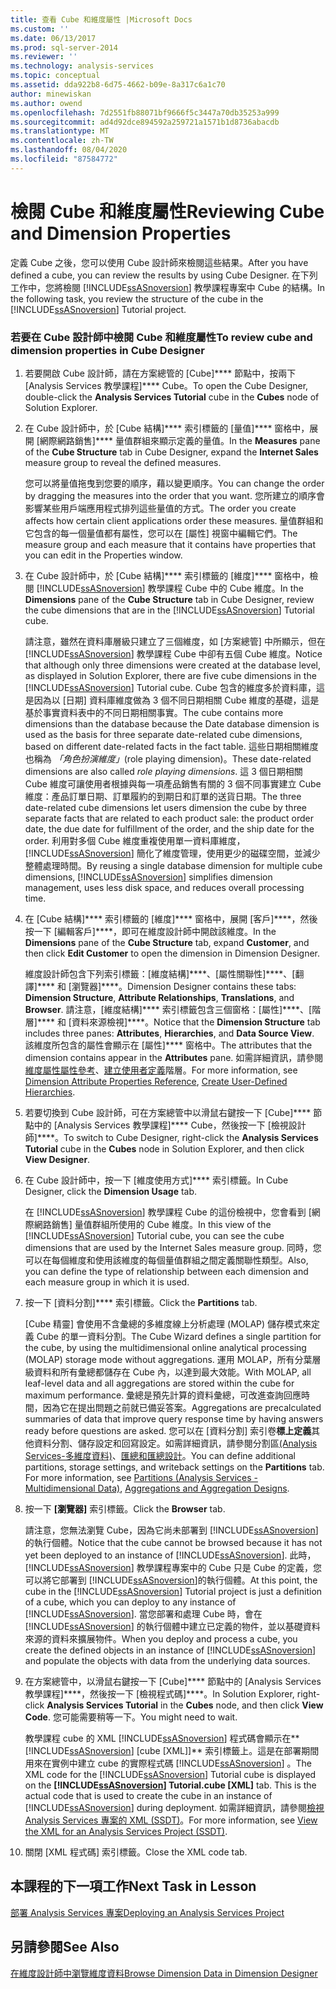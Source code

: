 ```yaml
---
title: 查看 Cube 和維度屬性 |Microsoft Docs
ms.custom: ''
ms.date: 06/13/2017
ms.prod: sql-server-2014
ms.reviewer: ''
ms.technology: analysis-services
ms.topic: conceptual
ms.assetid: dda922b8-6d75-4662-b09e-8a317c6a1c70
author: minewiskan
ms.author: owend
ms.openlocfilehash: 7d2551fb88071bf9666f5c3447a70db35253a999
ms.sourcegitcommit: ad4d92dce894592a259721a1571b1d8736abacdb
ms.translationtype: MT
ms.contentlocale: zh-TW
ms.lasthandoff: 08/04/2020
ms.locfileid: "87584772"
---
```

# <a name="reviewing-cube-and-dimension-properties"></a><span data-ttu-id="09dfc-102">檢閱 Cube 和維度屬性</span><span class="sxs-lookup"><span data-stu-id="09dfc-102">Reviewing Cube and Dimension Properties</span></span>
  <span data-ttu-id="09dfc-103">定義 Cube 之後，您可以使用 Cube 設計師來檢閱這些結果。</span><span class="sxs-lookup"><span data-stu-id="09dfc-103">After you have defined a cube, you can review the results by using Cube Designer.</span></span> <span data-ttu-id="09dfc-104">在下列工作中，您將檢閱 [!INCLUDE[ssASnoversion](../includes/ssasnoversion-md.md)] 教學課程專案中 Cube 的結構。</span><span class="sxs-lookup"><span data-stu-id="09dfc-104">In the following task, you review the structure of the cube in the [!INCLUDE[ssASnoversion](../includes/ssasnoversion-md.md)] Tutorial project.</span></span>  
  
### <a name="to-review-cube-and-dimension-properties-in-cube-designer"></a><span data-ttu-id="09dfc-105">若要在 Cube 設計師中檢閱 Cube 和維度屬性</span><span class="sxs-lookup"><span data-stu-id="09dfc-105">To review cube and dimension properties in Cube Designer</span></span>  
  
1.  <span data-ttu-id="09dfc-106">若要開啟 Cube 設計師，請在方案總管的 [Cube]\*\*\*\* 節點中，按兩下 [Analysis Services 教學課程]\*\*\*\* Cube。</span><span class="sxs-lookup"><span data-stu-id="09dfc-106">To open the Cube Designer, double-click the **Analysis Services Tutorial** cube in the **Cubes** node of Solution Explorer.</span></span>  
  
2.  <span data-ttu-id="09dfc-107">在 Cube 設計師中，於 [Cube 結構]\*\*\*\* 索引標籤的 [量值]\*\*\*\* 窗格中，展開 [網際網路銷售]\*\*\*\* 量值群組來顯示定義的量值。</span><span class="sxs-lookup"><span data-stu-id="09dfc-107">In the **Measures** pane of the **Cube Structure** tab in Cube Designer, expand the **Internet Sales** measure group to reveal the defined measures.</span></span>  
  
     <span data-ttu-id="09dfc-108">您可以將量值拖曳到您要的順序，藉以變更順序。</span><span class="sxs-lookup"><span data-stu-id="09dfc-108">You can change the order by dragging the measures into the order that you want.</span></span> <span data-ttu-id="09dfc-109">您所建立的順序會影響某些用戶端應用程式排列這些量值的方式。</span><span class="sxs-lookup"><span data-stu-id="09dfc-109">The order you create affects how certain client applications order these measures.</span></span> <span data-ttu-id="09dfc-110">量值群組和它包含的每一個量值都有屬性，您可以在 [屬性] 視窗中編輯它們。</span><span class="sxs-lookup"><span data-stu-id="09dfc-110">The measure group and each measure that it contains have properties that you can edit in the Properties window.</span></span>  
  
3.  <span data-ttu-id="09dfc-111">在 Cube 設計師中，於 [Cube 結構]\*\*\*\* 索引標籤的 [維度]\*\*\*\* 窗格中，檢閱 [!INCLUDE[ssASnoversion](../includes/ssasnoversion-md.md)] 教學課程 Cube 中的 Cube 維度。</span><span class="sxs-lookup"><span data-stu-id="09dfc-111">In the **Dimensions** pane of the **Cube Structure** tab in Cube Designer, review the cube dimensions that are in the [!INCLUDE[ssASnoversion](../includes/ssasnoversion-md.md)] Tutorial cube.</span></span>  
  
     <span data-ttu-id="09dfc-112">請注意，雖然在資料庫層級只建立了三個維度，如 [方案總管] 中所顯示，但在 [!INCLUDE[ssASnoversion](../includes/ssasnoversion-md.md)] 教學課程 Cube 中卻有五個 Cube 維度。</span><span class="sxs-lookup"><span data-stu-id="09dfc-112">Notice that although only three dimensions were created at the database level, as displayed in Solution Explorer, there are five cube dimensions in the [!INCLUDE[ssASnoversion](../includes/ssasnoversion-md.md)] Tutorial cube.</span></span> <span data-ttu-id="09dfc-113">Cube 包含的維度多於資料庫，這是因為以 [日期] 資料庫維度做為 3 個不同日期相關 Cube 維度的基礎，這是基於事實資料表中的不同日期相關事實。</span><span class="sxs-lookup"><span data-stu-id="09dfc-113">The cube contains more dimensions than the database because the Date database dimension is used as the basis for three separate date-related cube dimensions, based on different date-related facts in the fact table.</span></span> <span data-ttu-id="09dfc-114">這些日期相關維度也稱為 *「角色扮演維度」*(role playing dimension)。</span><span class="sxs-lookup"><span data-stu-id="09dfc-114">These date-related dimensions are also called *role playing dimensions*.</span></span> <span data-ttu-id="09dfc-115">這 3 個日期相關 Cube 維度可讓使用者根據與每一項產品銷售有關的 3 個不同事實建立 Cube 維度：產品訂單日期、訂單履約的到期日和訂單的送貨日期。</span><span class="sxs-lookup"><span data-stu-id="09dfc-115">The three date-related cube dimensions let users dimension the cube by three separate facts that are related to each product sale: the product order date, the due date for fulfillment of the order, and the ship date for the order.</span></span> <span data-ttu-id="09dfc-116">利用對多個 Cube 維度重複使用單一資料庫維度， [!INCLUDE[ssASnoversion](../includes/ssasnoversion-md.md)] 簡化了維度管理，使用更少的磁碟空間，並減少整體處理時間。</span><span class="sxs-lookup"><span data-stu-id="09dfc-116">By reusing a single database dimension for multiple cube dimensions, [!INCLUDE[ssASnoversion](../includes/ssasnoversion-md.md)] simplifies dimension management, uses less disk space, and reduces overall processing time.</span></span>  
  
4.  <span data-ttu-id="09dfc-117">在 [Cube 結構]\*\*\*\* 索引標籤的 [維度]\*\*\*\* 窗格中，展開 [客戶]\*\*\*\*，然後按一下 [編輯客戶]\*\*\*\*，即可在維度設計師中開啟該維度。</span><span class="sxs-lookup"><span data-stu-id="09dfc-117">In the **Dimensions** pane of the **Cube Structure** tab, expand **Customer**, and then click **Edit Customer** to open the dimension in Dimension Designer.</span></span>  
  
     <span data-ttu-id="09dfc-118">維度設計師包含下列索引標籤：[維度結構]\*\*\*\*、[屬性關聯性]\*\*\*\*、[翻譯]\*\*\*\* 和 [瀏覽器]\*\*\*\*。</span><span class="sxs-lookup"><span data-stu-id="09dfc-118">Dimension Designer contains these tabs: **Dimension Structure**, **Attribute Relationships**, **Translations**, and **Browser**.</span></span> <span data-ttu-id="09dfc-119">請注意，[維度結構]\*\*\*\* 索引標籤包含三個窗格：[屬性]\*\*\*\*、[階層]\*\*\*\* 和 [資料來源檢視]\*\*\*\*。</span><span class="sxs-lookup"><span data-stu-id="09dfc-119">Notice that the **Dimension Structure** tab includes three panes: **Attributes**, **Hierarchies**, and **Data Source View**.</span></span> <span data-ttu-id="09dfc-120">該維度所包含的屬性會顯示在 [屬性]\*\*\*\* 窗格中。</span><span class="sxs-lookup"><span data-stu-id="09dfc-120">The attributes that the dimension contains appear in the **Attributes** pane.</span></span> <span data-ttu-id="09dfc-121">如需詳細資訊，請參閱[維度屬性屬性參考](multidimensional-models/dimension-attribute-properties-reference.md)、[建立使用者定義](multidimensional-models/user-defined-hierarchies-create.md)階層。</span><span class="sxs-lookup"><span data-stu-id="09dfc-121">For more information, see [Dimension Attribute Properties Reference](multidimensional-models/dimension-attribute-properties-reference.md), [Create User-Defined Hierarchies](multidimensional-models/user-defined-hierarchies-create.md).</span></span>  
  
5.  <span data-ttu-id="09dfc-122">若要切換到 Cube 設計師，可在方案總管中以滑鼠右鍵按一下 [Cube]\*\*\*\* 節點中的 [Analysis Services 教學課程]\*\*\*\* Cube，然後按一下 [檢視設計師]\*\*\*\*。</span><span class="sxs-lookup"><span data-stu-id="09dfc-122">To switch to Cube Designer, right-click the **Analysis Services Tutorial** cube in the **Cubes** node in Solution Explorer, and then click **View Designer**.</span></span>  
  
6.  <span data-ttu-id="09dfc-123">在 Cube 設計師中，按一下 [維度使用方式]\*\*\*\* 索引標籤。</span><span class="sxs-lookup"><span data-stu-id="09dfc-123">In Cube Designer, click the **Dimension Usage** tab.</span></span>  
  
     <span data-ttu-id="09dfc-124">在 [!INCLUDE[ssASnoversion](../includes/ssasnoversion-md.md)] 教學課程 Cube 的這份檢視中，您會看到 [網際網路銷售] 量值群組所使用的 Cube 維度。</span><span class="sxs-lookup"><span data-stu-id="09dfc-124">In this view of the [!INCLUDE[ssASnoversion](../includes/ssasnoversion-md.md)] Tutorial cube, you can see the cube dimensions that are used by the Internet Sales measure group.</span></span> <span data-ttu-id="09dfc-125">同時，您可以在每個維度和使用該維度的每個量值群組之間定義關聯性類型。</span><span class="sxs-lookup"><span data-stu-id="09dfc-125">Also, you can define the type of relationship between each dimension and each measure group in which it is used.</span></span>  
  
7.  <span data-ttu-id="09dfc-126">按一下 [資料分割]\*\*\*\* 索引標籤。</span><span class="sxs-lookup"><span data-stu-id="09dfc-126">Click the **Partitions** tab.</span></span>  
  
     <span data-ttu-id="09dfc-127">[Cube 精靈] 會使用不含彙總的多維度線上分析處理 (MOLAP) 儲存模式來定義 Cube 的單一資料分割。</span><span class="sxs-lookup"><span data-stu-id="09dfc-127">The Cube Wizard defines a single partition for the cube, by using the multidimensional online analytical processing (MOLAP) storage mode without aggregations.</span></span> <span data-ttu-id="09dfc-128">運用 MOLAP，所有分葉層級資料和所有彙總都儲存在 Cube 內，以達到最大效能。</span><span class="sxs-lookup"><span data-stu-id="09dfc-128">With MOLAP, all leaf-level data and all aggregations are stored within the cube for maximum performance.</span></span> <span data-ttu-id="09dfc-129">彙總是預先計算的資料彙總，可改進查詢回應時間，因為它在提出問題之前就已備妥答案。</span><span class="sxs-lookup"><span data-stu-id="09dfc-129">Aggregations are precalculated summaries of data that improve query response time by having answers ready before questions are asked.</span></span> <span data-ttu-id="09dfc-130">您可以在 [資料分割] 索引卷**標上定義**其他資料分割、儲存設定和回寫設定。如需詳細資訊，請參閱分割區[&#40;Analysis Services-多維度資料&#41;](multidimensional-models-olap-logical-cube-objects/partitions-analysis-services-multidimensional-data.md)、[匯總和匯總設計](multidimensional-models-olap-logical-cube-objects/aggregations-and-aggregation-designs.md)。</span><span class="sxs-lookup"><span data-stu-id="09dfc-130">You can define additional partitions, storage settings, and writeback settings on the **Partitions** tab. For more information, see [Partitions &#40;Analysis Services - Multidimensional Data&#41;](multidimensional-models-olap-logical-cube-objects/partitions-analysis-services-multidimensional-data.md), [Aggregations and Aggregation Designs](multidimensional-models-olap-logical-cube-objects/aggregations-and-aggregation-designs.md).</span></span>  
  
8.  <span data-ttu-id="09dfc-131">按一下 **[瀏覽器]** 索引標籤。</span><span class="sxs-lookup"><span data-stu-id="09dfc-131">Click the **Browser** tab.</span></span>  
  
     <span data-ttu-id="09dfc-132">請注意，您無法瀏覽 Cube，因為它尚未部署到 [!INCLUDE[ssASnoversion](../includes/ssasnoversion-md.md)]的執行個體。</span><span class="sxs-lookup"><span data-stu-id="09dfc-132">Notice that the cube cannot be browsed because it has not yet been deployed to an instance of [!INCLUDE[ssASnoversion](../includes/ssasnoversion-md.md)].</span></span> <span data-ttu-id="09dfc-133">此時， [!INCLUDE[ssASnoversion](../includes/ssasnoversion-md.md)] 教學課程專案中的 Cube 只是 Cube 的定義，您可以將它部署到 [!INCLUDE[ssASnoversion](../includes/ssasnoversion-md.md)]的執行個體。</span><span class="sxs-lookup"><span data-stu-id="09dfc-133">At this point, the cube in the [!INCLUDE[ssASnoversion](../includes/ssasnoversion-md.md)] Tutorial project is just a definition of a cube, which you can deploy to any instance of [!INCLUDE[ssASnoversion](../includes/ssasnoversion-md.md)].</span></span> <span data-ttu-id="09dfc-134">當您部署和處理 Cube 時，會在 [!INCLUDE[ssASnoversion](../includes/ssasnoversion-md.md)] 的執行個體中建立已定義的物件，並以基礎資料來源的資料來擴展物件。</span><span class="sxs-lookup"><span data-stu-id="09dfc-134">When you deploy and process a cube, you create the defined objects in an instance of [!INCLUDE[ssASnoversion](../includes/ssasnoversion-md.md)] and populate the objects with data from the underlying data sources.</span></span>  
  
9. <span data-ttu-id="09dfc-135">在方案總管中，以滑鼠右鍵按一下 [Cube]\*\*\*\* 節點中的 [Analysis Services 教學課程]\*\*\*\*，然後按一下 [檢視程式碼]\*\*\*\*。</span><span class="sxs-lookup"><span data-stu-id="09dfc-135">In Solution Explorer, right-click **Analysis Services Tutorial** in the **Cubes** node, and then click **View Code**.</span></span> <span data-ttu-id="09dfc-136">您可能需要稍等一下。</span><span class="sxs-lookup"><span data-stu-id="09dfc-136">You might need to wait.</span></span>  
  
     <span data-ttu-id="09dfc-137">教學課程 cube 的 XML [!INCLUDE[ssASnoversion](../includes/ssasnoversion-md.md)] 程式碼會顯示在\*\* [!INCLUDE[ssASnoversion](../includes/ssasnoversion-md.md)] [cube [XML]]\*\* 索引標籤上。這是在部署期間用來在實例中建立 cube 的實際程式碼 [!INCLUDE[ssASnoversion](../includes/ssasnoversion-md.md)] 。</span><span class="sxs-lookup"><span data-stu-id="09dfc-137">The XML code for the [!INCLUDE[ssASnoversion](../includes/ssasnoversion-md.md)] Tutorial cube is displayed on the **[!INCLUDE[ssASnoversion](../includes/ssasnoversion-md.md)] Tutorial.cube [XML]** tab. This is the actual code that is used to create the cube in an instance of [!INCLUDE[ssASnoversion](../includes/ssasnoversion-md.md)] during deployment.</span></span> <span data-ttu-id="09dfc-138">如需詳細資訊，請參閱[檢視 Analysis Services 專案的 XML &#40;SSDT&#41;](multidimensional-models/view-the-xml-for-an-analysis-services-project-ssdt.md)。</span><span class="sxs-lookup"><span data-stu-id="09dfc-138">For more information, see [View the XML for an Analysis Services Project &#40;SSDT&#41;](multidimensional-models/view-the-xml-for-an-analysis-services-project-ssdt.md).</span></span>  
  
10. <span data-ttu-id="09dfc-139">關閉 [XML 程式碼] 索引標籤。</span><span class="sxs-lookup"><span data-stu-id="09dfc-139">Close the XML code tab.</span></span>  
  
## <a name="next-task-in-lesson"></a><span data-ttu-id="09dfc-140">本課程的下一項工作</span><span class="sxs-lookup"><span data-stu-id="09dfc-140">Next Task in Lesson</span></span>  
 [<span data-ttu-id="09dfc-141">部署 Analysis Services 專案</span><span class="sxs-lookup"><span data-stu-id="09dfc-141">Deploying an Analysis Services Project</span></span>](lesson-2-5-deploying-an-analysis-services-project.md)  
  
## <a name="see-also"></a><span data-ttu-id="09dfc-142">另請參閱</span><span class="sxs-lookup"><span data-stu-id="09dfc-142">See Also</span></span>  
 [<span data-ttu-id="09dfc-143">在維度設計師中瀏覽維度資料</span><span class="sxs-lookup"><span data-stu-id="09dfc-143">Browse Dimension Data in Dimension Designer</span></span>](multidimensional-models/database-dimensions-browse-dimension-data-in-dimension-designer.md)  
  
  
